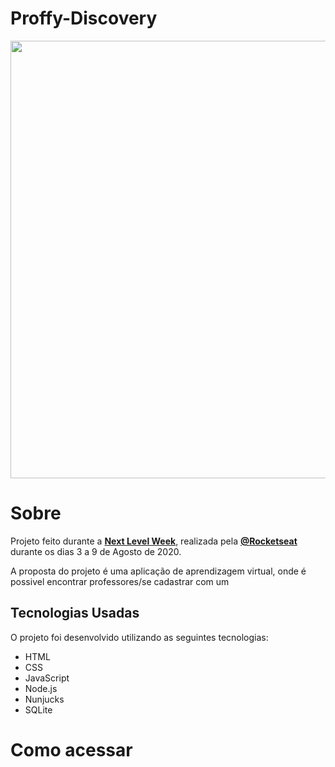 # Proffy-Discovery
<p align="center">
  <img src="https://ik.imagekit.io/capitao/Proffy/preview_9WT1Wt2Jz.png" width="700" >
</p>

# Sobre

Projeto feito durante a **[Next Level Week](https://nextlevelweek.com/)**, realizada pela **[@Rocketseat](https://github.com/Rocketseat)** durante os dias 3 a 9 de Agosto de 2020.

A proposta do projeto é uma aplicação de aprendizagem virtual, onde é possivel encontrar professores/se cadastrar com um
## Tecnologias Usadas
O projeto foi desenvolvido utilizando as seguintes tecnologias:

- HTML
- CSS
- JavaScript
- Node.js 
- Nunjucks 
- SQLite

# Como acessar
